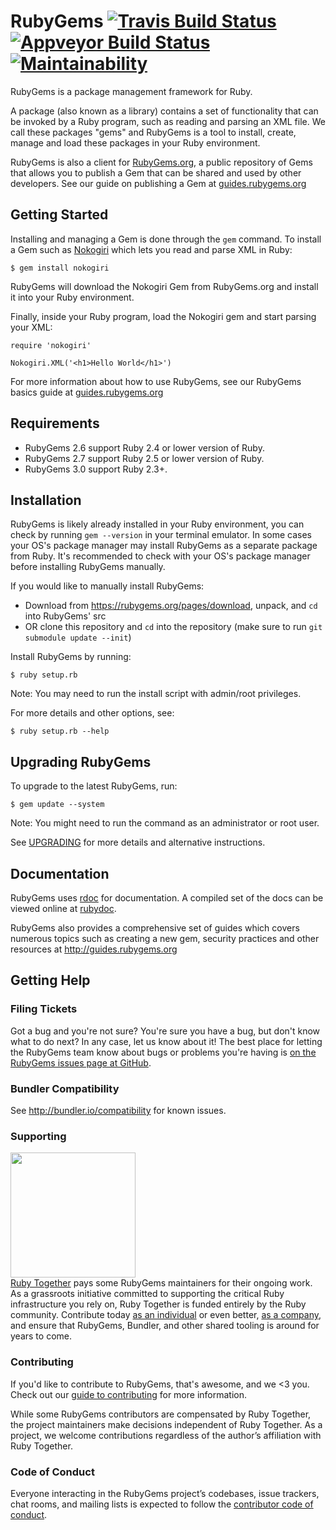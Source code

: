 # RubyGems [![Travis Build Status](https://secure.travis-ci.org/rubygems/rubygems.svg?branch=master)](http://travis-ci.org/rubygems/rubygems) [![Appveyor Build Status](https://ci.appveyor.com/api/projects/status/github/rubygems/rubygems?branch=master&svg=true)](https://ci.appveyor.com/project/rubygems/rubygems?branch=master) [![Maintainability](https://api.codeclimate.com/v1/badges/30f913e9c2dd932132c1/maintainability)](https://codeclimate.com/github/rubygems/rubygems/maintainability)

RubyGems is a package management framework for Ruby.

A package (also known as a library) contains a set of functionality that can be invoked by a Ruby program, such as reading and parsing an XML file.
We call these packages "gems" and RubyGems is a tool to install, create, manage and load these packages in your Ruby environment.

RubyGems is also a client for [RubyGems.org](https://rubygems.org), a public repository of Gems that allows you to publish a Gem
that can be shared and used by other developers. See our guide on publishing a Gem at [guides.rubygems.org](http://guides.rubygems.org/publishing/)

## Getting Started

Installing and managing a Gem is done through the `gem` command. To install a Gem such as [Nokogiri](https://github.com/sparklemotion/nokogiri) which lets
you read and parse XML in Ruby:

    $ gem install nokogiri

RubyGems will download the Nokogiri Gem from RubyGems.org and install it into your Ruby environment.

Finally, inside your Ruby program, load the Nokogiri gem and start parsing your XML:

    require 'nokogiri'

    Nokogiri.XML('<h1>Hello World</h1>')

For more information about how to use RubyGems, see our RubyGems basics guide at [guides.rubygems.org](http://guides.rubygems.org/rubygems-basics/)

## Requirements

* RubyGems 2.6 support Ruby 2.4 or lower version of Ruby.
* RubyGems 2.7 support Ruby 2.5 or lower version of Ruby.
* RubyGems 3.0 support Ruby 2.3+.

## Installation

RubyGems is likely already installed in your Ruby environment, you can check by running `gem --version` in your terminal emulator.
In some cases your OS's package manager may install RubyGems as a separate package from Ruby. It's recommended to check
with your OS's package manager before installing RubyGems manually.

If you would like to manually install RubyGems:

* Download from https://rubygems.org/pages/download, unpack, and `cd` into RubyGems' src
* OR clone this repository and `cd` into the repository (make sure to run `git submodule update --init`)

Install RubyGems by running:

    $ ruby setup.rb

Note: You may need to run the install script with admin/root privileges.

For more details and other options, see:

    $ ruby setup.rb --help

## Upgrading RubyGems

To upgrade to the latest RubyGems, run:

    $ gem update --system

Note: You might need to run the command as an administrator or root user.

See [UPGRADING](UPGRADING.md) for more details and alternative instructions.

## Documentation

RubyGems uses [rdoc](https://github.com/rdoc/rdoc) for documentation. A compiled set of the docs
can be viewed online at [rubydoc](http://www.rubydoc.info/github/rubygems/rubygems).

RubyGems also provides a comprehensive set of guides which covers numerous topics such as
creating a new gem, security practices and other resources at http://guides.rubygems.org

## Getting Help

### Filing Tickets

Got a bug and you're not sure?  You're sure you have a bug, but don't know
what to do next?  In any case, let us know about it!  The best place
for letting the RubyGems team know about bugs or problems you're having is
[on the RubyGems issues page at GitHub](http://github.com/rubygems/rubygems/issues).

### Bundler Compatibility

See http://bundler.io/compatibility for known issues.

### Supporting

<a href="https://rubytogether.org/"><img src="https://rubytogether.org/images/rubies.svg" width=200></a><br/>
<a href="https://rubytogether.org/">Ruby Together</a> pays some RubyGems maintainers for their ongoing work. As a grassroots initiative committed to supporting the critical Ruby infrastructure you rely on, Ruby Together is funded entirely by the Ruby community. Contribute today <a href="https://rubytogether.org/developers">as an individual</a> or even better, <a href="https://rubytogether.org/companies">as a company</a>, and ensure that RubyGems, Bundler, and other shared tooling is around for years to come.

### Contributing

If you'd like to contribute to RubyGems, that's awesome, and we <3 you. Check out our [guide to contributing](CONTRIBUTING.md) for more information.

While some RubyGems contributors are compensated by Ruby Together, the project maintainers make decisions independent of Ruby Together. As a project, we welcome contributions regardless of the author’s affiliation with Ruby Together.

### Code of Conduct

Everyone interacting in the RubyGems project’s codebases, issue trackers, chat rooms, and mailing lists is expected to follow the [contributor code of conduct](https://github.com/rubygems/rubygems/blob/master/CODE_OF_CONDUCT.md).

